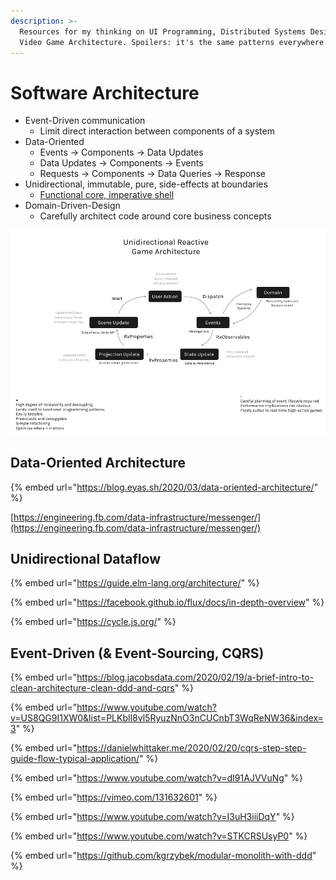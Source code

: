 ```yaml
---
description: >-
  Resources for my thinking on UI Programming, Distributed Systems Design and
  Video Game Architecture. Spoilers: it's the same patterns everywhere.
---
```


# Software Architecture

* Event-Driven communication
  * Limit direct interaction between components of a system
* Data-Oriented
  * Events -&gt; Components -&gt; Data Updates
  * Data Updates -&gt; Components -&gt; Events
  * Requests -&gt; Components -&gt; Data Queries -&gt; Response
* Unidirectional, immutable, pure, side-effects at boundaries
  * [Functional core, imperative shell](https://app.gitbook.com/@bfollington/s/notes/~/drafts/-M1wtdl3z8PnDUBSFQlc/programming/functional-programming/functional-core-imperative-shell)
* Domain-Driven-Design
  * Carefully architect code around core business concepts

![My take on video-game architecture](../.gitbook/assets/arch.png)

## Data-Oriented Architecture

{% embed url="https://blog.eyas.sh/2020/03/data-oriented-architecture/" %}

[https://engineering.fb.com/data-infrastructure/messenger/](https://engineering.fb.com/data-infrastructure/messenger/)

## Unidirectional Dataflow

{% embed url="https://guide.elm-lang.org/architecture/" %}

{% embed url="https://facebook.github.io/flux/docs/in-depth-overview" %}

{% embed url="https://cycle.js.org/" %}

## Event-Driven \(& Event-Sourcing, CQRS\)

{% embed url="https://blog.jacobsdata.com/2020/02/19/a-brief-intro-to-clean-architecture-clean-ddd-and-cqrs" %}

{% embed url="https://www.youtube.com/watch?v=US8QG9I1XW0&list=PLKbIl8vl5RyuzNnO3nCUCnbT3WqReNW36&index=3" %}

{% embed url="https://danielwhittaker.me/2020/02/20/cqrs-step-step-guide-flow-typical-application/" %}

{% embed url="https://www.youtube.com/watch?v=dI91AJVVuNg" %}

{% embed url="https://vimeo.com/131632601" %}

{% embed url="https://www.youtube.com/watch?v=I3uH3iiiDqY" %}

{% embed url="https://www.youtube.com/watch?v=STKCRSUsyP0" %}

{% embed url="https://github.com/kgrzybek/modular-monolith-with-ddd" %}



